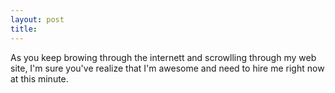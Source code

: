 ```yaml
---
layout: post
title: 
---
```


As you keep browing through the internett and scrowlling through my web site, I'm sure you've realize that I'm awesome and need to hire me right now at this minute.
